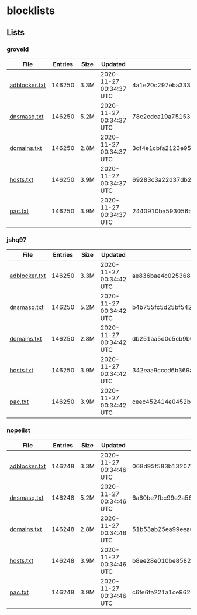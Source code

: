 # blocklists

## Lists

### groveld

|File|Entries|Size|Updated|Hash|
|-|-|-|-|-|
|[adblocker.txt](https://raw.githubusercontent.com/groveld/blocklists/lists/groveld/adblocker.txt)|146250|3.3M|2020-11-27 00:34:37 UTC|4a1e20c297eba333a04cc230ddd249a4ad54e356|
|[dnsmasq.txt](https://raw.githubusercontent.com/groveld/blocklists/lists/groveld/dnsmasq.txt)|146250|5.2M|2020-11-27 00:34:37 UTC|78c2cdca19a7515323eb2502907505cc43da0a42|
|[domains.txt](https://raw.githubusercontent.com/groveld/blocklists/lists/groveld/domains.txt)|146250|2.8M|2020-11-27 00:34:37 UTC|3df4e1cbfa2123e950d89d290d674fd0816fb9cf|
|[hosts.txt](https://raw.githubusercontent.com/groveld/blocklists/lists/groveld/hosts.txt)|146250|3.9M|2020-11-27 00:34:37 UTC|69283c3a22d37db2136624ac1f49b54aedaa3a69|
|[pac.txt](https://raw.githubusercontent.com/groveld/blocklists/lists/groveld/pac.txt)|146250|3.9M|2020-11-27 00:34:37 UTC|2440910ba593056bd01856059097ff33af86f64f|

### jshq97

|File|Entries|Size|Updated|Hash|
|-|-|-|-|-|
|[adblocker.txt](https://raw.githubusercontent.com/groveld/blocklists/lists/jshq97/adblocker.txt)|146250|3.3M|2020-11-27 00:34:42 UTC|ae836bae4c0253686db67e110993de4617a77fbf|
|[dnsmasq.txt](https://raw.githubusercontent.com/groveld/blocklists/lists/jshq97/dnsmasq.txt)|146250|5.2M|2020-11-27 00:34:42 UTC|b4b755fc5d25bf542d77fd000656866c00ad452a|
|[domains.txt](https://raw.githubusercontent.com/groveld/blocklists/lists/jshq97/domains.txt)|146250|2.8M|2020-11-27 00:34:42 UTC|db251aa5d0c5cb9b0a918784bcda956bb866ea3e|
|[hosts.txt](https://raw.githubusercontent.com/groveld/blocklists/lists/jshq97/hosts.txt)|146250|3.9M|2020-11-27 00:34:42 UTC|342eaa9cccd6b369a8ae012bbc769b2ab32f53d7|
|[pac.txt](https://raw.githubusercontent.com/groveld/blocklists/lists/jshq97/pac.txt)|146250|3.9M|2020-11-27 00:34:42 UTC|ceec452414e0452b92ecfb0dcc2173e22e994311|

### nopelist

|File|Entries|Size|Updated|Hash|
|-|-|-|-|-|
|[adblocker.txt](https://raw.githubusercontent.com/groveld/blocklists/lists/nopelist/adblocker.txt)|146248|3.3M|2020-11-27 00:34:46 UTC|068d95f583b132075b1b1b97c1019972095323d9|
|[dnsmasq.txt](https://raw.githubusercontent.com/groveld/blocklists/lists/nopelist/dnsmasq.txt)|146248|5.2M|2020-11-27 00:34:46 UTC|6a60be7fbc99e2a5632fb815b72974fdda721375|
|[domains.txt](https://raw.githubusercontent.com/groveld/blocklists/lists/nopelist/domains.txt)|146248|2.8M|2020-11-27 00:34:46 UTC|51b53ab25ea99eea6d53599c1f0a49403e2060c3|
|[hosts.txt](https://raw.githubusercontent.com/groveld/blocklists/lists/nopelist/hosts.txt)|146248|3.9M|2020-11-27 00:34:46 UTC|b8ee28e010be8582c0a0f141c0b13467878e3a58|
|[pac.txt](https://raw.githubusercontent.com/groveld/blocklists/lists/nopelist/pac.txt)|146248|3.9M|2020-11-27 00:34:46 UTC|c6fe6fa221a1ce962eb3746ccdfa3f623f40354c|
